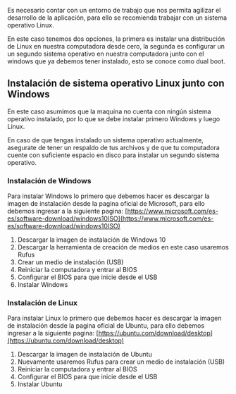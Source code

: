 
Es necesario contar con un entorno de trabajo que nos permita agilizar el desarrollo de la aplicación, para ello se recomienda trabajar con un sistema operativo Linux.

En este caso tenemos dos opciones, la primera es instalar una distribución de Linux en nuestra computadora desde cero, la segunda es configurar un un segundo sistema operativo en nuestra computadora junto con el windows que ya debemos tener instalado, esto se conoce como dual boot.

## Instalación de sistema operativo Linux junto con Windows

En este caso asumimos que la maquina no cuenta con ningún sistema operativo instalado, por lo que se debe instalar primero Windows y luego Linux.

En caso de que tengas instalado un sistema operativo actualmente, asegurate de tener un respaldo de tus archivos y de que tu computadora cuente con suficiente espacio en disco para instalar un segundo sistema operativo.

### Instalación de Windows

Para instalar Windows lo primero que debemos hacer es descargar la imagen de instalación desde la pagina oficial de Microsoft, para ello debemos ingresar a la siguiente pagina: [https://www.microsoft.com/es-es/software-download/windows10ISO](https://www.microsoft.com/es-es/software-download/windows10ISO)

1. Descargar la imagen de instalación de Windows 10
2. Descargar la herramienta de creación de medios en este caso usaremos Rufus
3. Crear un medio de instalación (USB)
4. Reiniciar la computadora y entrar al BIOS
5. Configurar el BIOS para que inicie desde el USB
6. Instalar Windows

### Instalación de Linux

Para instalar Linux lo primero que debemos hacer es descargar la imagen de instalación desde la pagina oficial de Ubuntu, para ello debemos ingresar a la siguiente pagina: [https://ubuntu.com/download/desktop](https://ubuntu.com/download/desktop)

1. Descargar la imagen de instalación de Ubuntu
2. Nuevamente usaremos Rufus para crear un medio de instalación (USB)
3. Reiniciar la computadora y entrar al BIOS
4. Configurar el BIOS para que inicie desde el USB
5. Instalar Ubuntu


